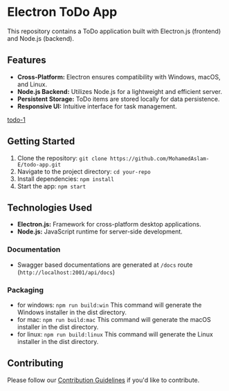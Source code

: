 # Electron ToDo App

This repository contains a ToDo application built with Electron.js (frontend) and Node.js (backend).

## Features

- **Cross-Platform:** Electron ensures compatibility with Windows, macOS, and Linux.
- **Node.js Backend:** Utilizes Node.js for a lightweight and efficient server.
- **Persistent Storage:** ToDo items are stored locally for data persistence.
- **Responsive UI:** Intuitive interface for task management.


[todo-1](images/todo.png) 

## Getting Started

1. Clone the repository: `git clone https://github.com/MohamedAslam-E/todo-app.git`
2. Navigate to the project directory: `cd your-repo`
3. Install dependencies: `npm install`
4. Start the app: `npm start`

## Technologies Used

- **Electron.js:** Framework for cross-platform desktop applications.
- **Node.js:** JavaScript runtime for server-side development.

### Documentation

- Swagger based documentations are generated at `/docs` route (`http://localhost:2001/api/docs`)

### Packaging

- for windows: `npm run build:win`
  This command will generate the Windows installer in the dist directory.
- for mac: `npm run build:mac`
  This command will generate the macOS installer in the dist directory.
- for linux: `npm run build:linux`
  This command will generate the Linux installer in the dist directory.

## Contributing

Please follow our [Contribution Guidelines](CONTRIBUTING.md) if you'd like to contribute.